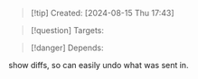 
>[!tip] Created: [2024-08-15 Thu 17:43]

>[!question] Targets: 

>[!danger] Depends: 

show diffs, so can easily undo what was sent in.